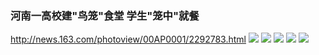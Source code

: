 ### 河南一高校建"鸟笼"食堂 学生"笼中"就餐
http://news.163.com/photoview/00AP0001/2292783.html
![](http://pic-bucket.nosdn.127.net/photo/0001/2018-04-15/DFDIDP1000AP0001NOS.jpg)
![](http://pic-bucket.nosdn.127.net/photo/0001/2018-04-15/DFDIDP1100AP0001NOS.jpg)
![](http://pic-bucket.nosdn.127.net/photo/0001/2018-04-15/DFDIDP1200AP0001NOS.jpg)
![](http://pic-bucket.nosdn.127.net/photo/0001/2018-04-15/DFDIDP1300AP0001NOS.jpg)
![](http://pic-bucket.nosdn.127.net/photo/0001/2018-04-15/DFDIDP1400AP0001NOS.jpg)